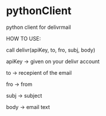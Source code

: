 # pythonClient
python client for delivrmail

HOW TO USE:

call delivr(apiKey, to, fro, subj, body)

apiKey -> given on your delivr account

to -> recepient of the email

fro -> from

subj -> subject

body -> email text
